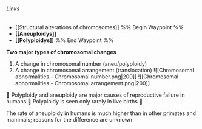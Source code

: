 ###### Links
- [[Structural alterations of chromosomes]]
%% Begin Waypoint %%
- **[[Aneuploidys]]**
- **[[Polyploidys]]**
%% End Waypoint %%

**Two major types of chromosomal changes**
1. A change in chromosomal number (aneu/polyploidy)
2. A change in chromosomal arrangement (translocation)
![[Chromosomal abnormalities - Chromosomal number.png|200]]
![[Chromosomal abnormalities - Chromosomal arrangement.png|200]]



 Polyploidy and aneuploidy are major causes of reproductive failure in humans  Polyploidy is seen only rarely in live births  

The rate of aneuploidy in humans is much higher than in other primates and mammals; reasons for the difference are unknown